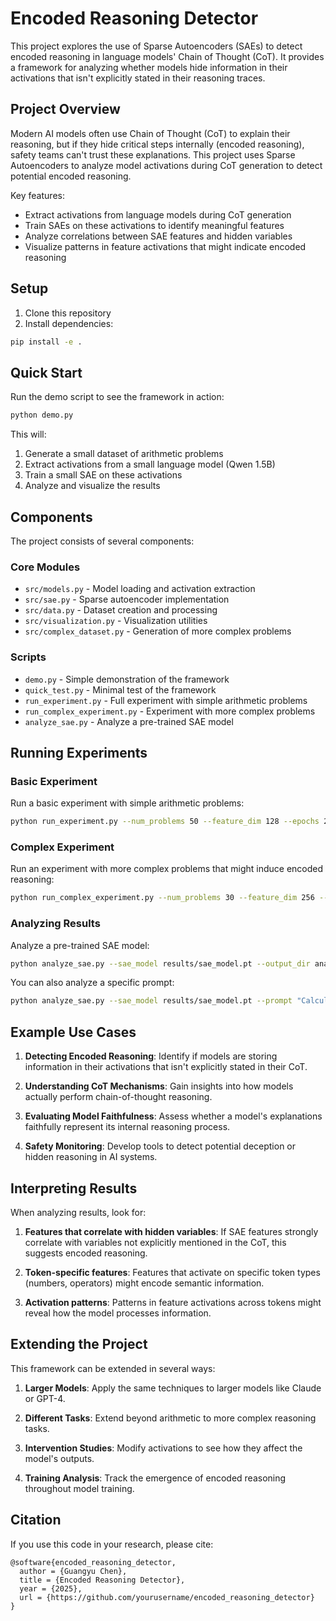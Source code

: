 # Encoded Reasoning Detector

This project explores the use of Sparse Autoencoders (SAEs) to detect encoded reasoning in language models' Chain of Thought (CoT). It provides a framework for analyzing whether models hide information in their activations that isn't explicitly stated in their reasoning traces.

## Project Overview

Modern AI models often use Chain of Thought (CoT) to explain their reasoning, but if they hide critical steps internally (encoded reasoning), safety teams can't trust these explanations. This project uses Sparse Autoencoders to analyze model activations during CoT generation to detect potential encoded reasoning.

Key features:
- Extract activations from language models during CoT generation
- Train SAEs on these activations to identify meaningful features
- Analyze correlations between SAE features and hidden variables
- Visualize patterns in feature activations that might indicate encoded reasoning

## Setup

1. Clone this repository
2. Install dependencies:
```bash
pip install -e .
```

## Quick Start

Run the demo script to see the framework in action:
```bash
python demo.py
```

This will:
1. Generate a small dataset of arithmetic problems
2. Extract activations from a small language model (Qwen 1.5B)
3. Train a small SAE on these activations
4. Analyze and visualize the results

## Components

The project consists of several components:

### Core Modules

- `src/models.py` - Model loading and activation extraction
- `src/sae.py` - Sparse autoencoder implementation
- `src/data.py` - Dataset creation and processing
- `src/visualization.py` - Visualization utilities
- `src/complex_dataset.py` - Generation of more complex problems

### Scripts

- `demo.py` - Simple demonstration of the framework
- `quick_test.py` - Minimal test of the framework
- `run_experiment.py` - Full experiment with simple arithmetic problems
- `run_complex_experiment.py` - Experiment with more complex problems
- `analyze_sae.py` - Analyze a pre-trained SAE model

## Running Experiments

### Basic Experiment

Run a basic experiment with simple arithmetic problems:
```bash
python run_experiment.py --num_problems 50 --feature_dim 128 --epochs 20
```

### Complex Experiment

Run an experiment with more complex problems that might induce encoded reasoning:
```bash
python run_complex_experiment.py --num_problems 30 --feature_dim 256 --epochs 20
```

### Analyzing Results

Analyze a pre-trained SAE model:
```bash
python analyze_sae.py --sae_model results/sae_model.pt --output_dir analysis
```

You can also analyze a specific prompt:
```bash
python analyze_sae.py --sae_model results/sae_model.pt --prompt "Calculate 25 * 16."
```

## Example Use Cases

1. **Detecting Encoded Reasoning**: Identify if models are storing information in their activations that isn't explicitly stated in their CoT.

2. **Understanding CoT Mechanisms**: Gain insights into how models actually perform chain-of-thought reasoning.

3. **Evaluating Model Faithfulness**: Assess whether a model's explanations faithfully represent its internal reasoning process.

4. **Safety Monitoring**: Develop tools to detect potential deception or hidden reasoning in AI systems.

## Interpreting Results

When analyzing results, look for:

1. **Features that correlate with hidden variables**: If SAE features strongly correlate with variables not explicitly mentioned in the CoT, this suggests encoded reasoning.

2. **Token-specific features**: Features that activate on specific token types (numbers, operators) might encode semantic information.

3. **Activation patterns**: Patterns in feature activations across tokens might reveal how the model processes information.

## Extending the Project

This framework can be extended in several ways:

1. **Larger Models**: Apply the same techniques to larger models like Claude or GPT-4.

2. **Different Tasks**: Extend beyond arithmetic to more complex reasoning tasks.

3. **Intervention Studies**: Modify activations to see how they affect the model's outputs.

4. **Training Analysis**: Track the emergence of encoded reasoning throughout model training.

## Citation

If you use this code in your research, please cite:

```
@software{encoded_reasoning_detector,
  author = {Guangyu Chen},
  title = {Encoded Reasoning Detector},
  year = {2025},
  url = {https://github.com/yourusername/encoded_reasoning_detector}
}
``` 
